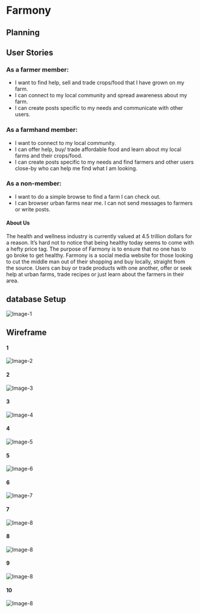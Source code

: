# Farmony

## Planning
## User Stories

### As a farmer member:

- I want to find help, sell and trade crops/food that I have grown on my farm.
- I can connect to my local community and spread awareness about my farm. 
- I can create posts specific to my needs and communicate with other users.

### As a farmhand member:

- I want to connect to my local community.
- I can offer help, buy/ trade affordable food and learn about my local farms and their crops/food.
- I can create posts specific to my needs and find farmers and other users close-by who can help me find what I am looking.

### As a non-member:

- I want to do a simple browse to find a farm I can check out.
- I can browser urban farms near me. I can not send messages to farmers or write posts.

#### About Us

The health and wellness industry is currently valued at 4.5 trillion dollars for a reason.  It’s hard not to notice that being healthy today seems to come with a hefty price tag. The purpose of Farmony is to ensure that no one has to go broke to get healthy. Farmony is a social media website for those looking to cut the middle man out of their shopping and buy locally, straight from the source.  Users can buy or trade products with one another, offer or seek help at urban farms, trade recipes or just learn about the farmers in their area. 

## database Setup

![Image-1](./assets/diagram.jpeg)

## Wireframe

#### 1
![Image-2](./assets/Farmonynonmemberhomepage.png)

#### 2
![Image-3](./assets/Farmonymemberhomepage.png)

#### 3
![Image-4](./assets/Farmresults.png)

#### 4
![Image-5](./assets/Farmprofile.png)

#### 5
![Image-6](./assets/Userprofile.png)

#### 6
![Image-7](./assets/Holistichubboard.png)

#### 7
![Image-8](./assets/Trade.png)

#### 8
![Image-8](./assets/CreatePost.png)

#### 9
![Image-8](./assets/CreateProfile.png)

#### 10
![Image-8](./assets/ViewPost.png)
